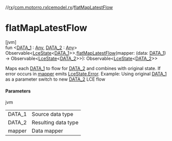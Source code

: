 //[rx](../../index.md)/[com.motorro.rxlcemodel.rx](index.md)/[flatMapLatestFlow](flat-map-latest-flow.md)

# flatMapLatestFlow

[jvm]\
fun &lt;[DATA_1](flat-map-latest-flow.md) : [Any](https://kotlinlang.org/api/latest/jvm/stdlib/kotlin/-any/index.html), [DATA_2](flat-map-latest-flow.md) : [Any](https://kotlinlang.org/api/latest/jvm/stdlib/kotlin/-any/index.html)&gt; Observable&lt;[LceState](../../../lce/lce/com.motorro.rxlcemodel.lce/-lce-state/index.md)&lt;[DATA_1](flat-map-latest-flow.md)&gt;&gt;.[flatMapLatestFlow](flat-map-latest-flow.md)(mapper: (data: [DATA_1](flat-map-latest-flow.md)) -&gt; Observable&lt;[LceState](../../../lce/lce/com.motorro.rxlcemodel.lce/-lce-state/index.md)&lt;[DATA_2](flat-map-latest-flow.md)&gt;&gt;): Observable&lt;[LceState](../../../lce/lce/com.motorro.rxlcemodel.lce/-lce-state/index.md)&lt;[DATA_2](flat-map-latest-flow.md)&gt;&gt;

Maps each [DATA_1](flat-map-latest-flow.md) to flow for [DATA_2](flat-map-latest-flow.md) and combines with original state. If error occurs in [mapper](flat-map-latest-flow.md) emits [LceState.Error](../../../lce/lce/com.motorro.rxlcemodel.lce/-lce-state/-error/index.md). Example: Using original [DATA_1](flat-map-latest-flow.md) as a parameter switch to new [DATA_2](flat-map-latest-flow.md) LCE flow

#### Parameters

jvm

| | |
|---|---|
| DATA_1 | Source data type |
| DATA_2 | Resulting data type |
| mapper | Data mapper |
